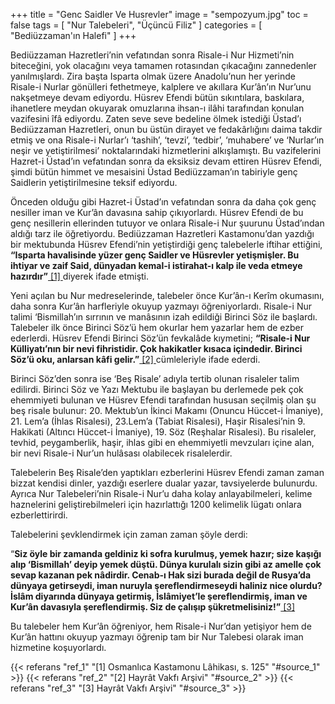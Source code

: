 +++
title = "Genc Saidler Ve Husrevler"
image = "sempozyum.jpg"
toc = false
tags = [
   "Nur Talebeleri",
   "Üçüncü Filiz"
]
categories = [
    "Bediüzzaman'ın Halefi"
]
+++


Bediüzzaman Hazretleri’nin vefatından sonra Risale-i Nur Hizmeti’nin biteceğini, yok olacağını veya tamamen rotasından çıkacağını zannedenler yanılmışlardı. Zira başta Isparta olmak üzere Anadolu’nun her yerinde Risale-i Nurlar gönülleri fethetmeye, kalplere ve akıllara Kur’ân’ın Nur’unu nakşetmeye devam ediyordu. Hüsrev Efendi bütün sıkıntılara, baskılara, ihanetlere meydan okuyarak omuzlarına ihsan-ı ilâhi tarafından konulan vazifesini îfâ ediyordu. Zaten seve seve bedeline ölmek istediği Üstad’ı Bediüzzaman Hazretleri, onun bu üstün dirayet ve fedakârlığını daima takdir etmiş ve ona Risale-i Nurlar’ı ‘tashih’, ‘tevzi’, ‘tedbir’, ‘muhabere’ ve ‘Nurlar’ın neşir ve yetiştirilmesi’ noktalarındaki hizmetlerini alkışlamıştı. Bu vazifelerini Hazret-i Üstad’ın vefatından sonra da eksiksiz devam ettiren Hüsrev Efendi, şimdi bütün himmet ve mesaisini Üstad Bediüzzaman’ın tabiriyle genç Saidlerin yetiştirilmesine teksif ediyordu.

Önceden olduğu gibi Hazret-i Üstad’ın vefatından sonra da daha çok genç nesiller iman ve Kur’ân davasına sahip çıkıyorlardı. Hüsrev Efendi de bu genç nesillerin ellerinden tutuyor ve onlara Risale-i Nur şuurunu Üstad’ından aldığı tarz ile öğretiyordu. Bediüzzaman Hazretleri Kastamonu’dan yazdığı bir mektubunda Hüsrev Efendi’nin yetiştirdiği genç talebelerle iftihar ettiğini,  **“Isparta havalisinde yüzer genç Saidler ve Hüsrevler yetişmişler. Bu ihtiyar ve zaif Said, dünyadan kemal-i istirahat-ı kalp ile veda etmeye hazırdır”**<a name="source_1" href="#ref_1"> [1] </a>diyerek ifade etmişti.

Yeni açılan bu Nur medreselerinde, talebeler önce Kur’ân-ı Kerîm okumasını, daha sonra Kur’ân harfleriyle okuyup yazmayı öğreniyorlardı. Risale-i Nur talimi ‘Bismillah’ın sırrının ve manâsının izah edildiği Birinci Söz ile başlardı. Talebeler ilk önce Birinci Söz’ü hem okurlar hem yazarlar hem de ezber ederlerdi. Hüsrev Efendi Birinci Söz’ün fevkalâde kıymetini; **“Risale-i Nur Külliyatı’nın bir nevi fihristidir. Çok hakikatler kısaca içindedir. Birinci Söz’ü oku, anlarsan kâfi gelir.”**<a name="source_2" href="#ref_2"> [2] </a>
cümleleriyle ifade ederdi.

Birinci Söz’den sonra ise ‘Beş Risale’ adıyla tertib olunan risaleler talim edilirdi. Birinci Söz ve Yazı Mektubu ile başlayan bu derlemede pek çok ehemmiyeti bulunan ve Hüsrev Efendi tarafından hususan seçilmiş olan şu beş risale bulunur: 20. Mektub’un İkinci Makamı (Onuncu Hüccet-i İmaniye), 21. Lem’a (İhlas Risalesi), 23.Lem’a (Tabiat Risalesi), Haşir Risalesi’nin 9. Hakikati (Altıncı Hüccet-i İmaniye), 19. Söz (Reşhalar Risalesi). Bu risaleler, tevhid, peygamberlik, haşir, ihlas gibi en ehemmiyetli mevzuları içine alan, bir nevi Risale-i Nur’un hulâsası olabilecek risalelerdir.

Talebelerin Beş Risale’den yaptıkları ezberlerini Hüsrev Efendi zaman zaman bizzat kendisi dinler, yazdığı eserlere dualar yazar, tavsiyelerde bulunurdu. Ayrıca Nur Talebeleri’nin Risale-i Nur’u daha kolay anlayabilmeleri, kelime haznelerini geliştirebilmeleri için hazırlattığı 1200 kelimelik lügatı onlara ezberlettirirdi.

Talebelerini şevklendirmek için zaman zaman şöyle derdi:

“**Siz öyle bir zamanda geldiniz ki sofra kurulmuş, yemek hazır; size kaşığı alıp ‘Bismillah’ deyip yemek düştü. Dünya kurulalı sizin gibi az amelle çok sevap kazanan pek nâdirdir. Cenab-ı Hak sizi burada değil de Rusya’da dünyaya getirseydi, iman nuruyla şereflendirmeseydi haliniz nice olurdu? İslâm diyarında dünyaya getirmiş, İslâmiyet’le şereflendirmiş, iman ve Kur’ân davasıyla şereflendirmiş. Siz de çalışıp şükretmelisiniz!”**<a name="source_3" href="#ref_3"> [3] </a>

Bu talebeler hem Kur’ân öğreniyor, hem Risale-i Nur’dan yetişiyor hem de Kur’ân hattını okuyup yazmayı öğrenip tam bir Nur Talebesi olarak iman hizmetine koşuyorlardı.

{{< referans "ref_1" "[1] Osmanlıca Kastamonu Lâhikası, s. 125" "#source_1" >}}
{{< referans "ref_2" "[2] Hayrât Vakfı Arşivi" "#source_2" >}}
{{< referans "ref_3" "[3] Hayrât Vakfı Arşivi" "#source_3" >}}
